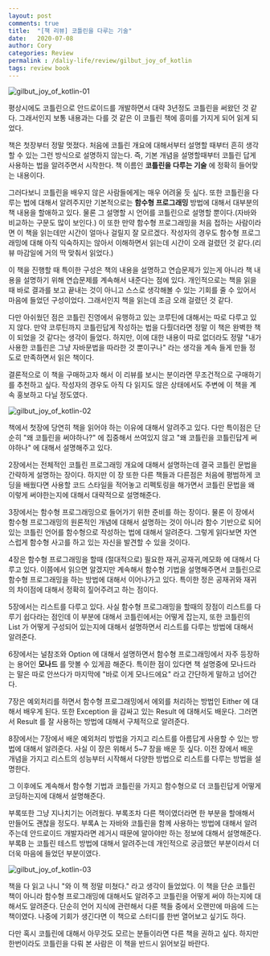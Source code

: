 ```yaml
---
layout: post
comments: true
title:  "[책 리뷰] 코틀린을 다루는 기술"
date:   2020-07-08
author: Cory
categories: Review
permalink : /daliy-life/review/gilbut_joy_of_kotlin
tags: review book
---
```


<img src="https://lh3.googleusercontent.com/pw/ACtC-3dXVh5qi2fROJcRwcSUwo8pMuRXniYMo0YEOqn3kSrLZ115NNXoObhGWL_HeK5IPDTTUXUdVeX3eimCJ68euUIAAb7skPyV53LYoCJSNcsncJhTbmqZRlsUFFOuoyuY4jwKxa8w77K6CUdogE2aJMuP=w1350-h1798-no?authuser=0" alt="gilbut_joy_of_kotlin-01">

평상시에도 코틀린으로 안드로이드를 개발하면서 대략 3년정도 코틀린을 써왔던 것 같다. 그래서인지 보통 내용과는 다를 것 같은 이 코틀린 책에 흥미를 가지게 되어 읽게 되었다. 

책은 첫장부터 정말 멋졌다. 처음에 코틀린 개요에 대해서부터 설명할 때부터 흔히 생각할 수 있는 그런 방식으로 설명하지 않는다. 즉, 기본 개념을 설명할때부터 코틀린 답게 사용하는 법을 알려주면서 시작한다. 책 이름인 __코틀린을 다루는 기술__ 에 정확히 들어맞는 내용이다. 

그러다보니 코틀린을 배우지 않은 사람들에게는 매우 어려울 듯 싶다. 또한 코틀린을 다루는 법에 대해서 알려주지만 기본적으로는 __함수형 프로그래밍__ 방법에 대해서 대부분의 책 내용을 할애하고 있다. 물론 그 설명할 시 언어를 코틀린으로 설명할 뿐이다.(자바와 비교하는 구문도 많이 보인다.) 이 또한 만약 함수형 프로그래밍을 처음 접하는 사람이라면 이 책을 읽는데만 시간이 얼마나 걸릴지 잘 모르겠다. 작성자의 경우도 함수형 프로그래밍에 대해 아직 익숙하지는 않아서 이해하면서 읽는데 시간이 오래 걸렸던 것 같다.(리뷰 마감일에 거의 딱 맞춰서 읽었다.)

이 책을 진행할 때 특이한 구성은 책의 내용을 설명하고 연습문제가 있는게 아니라 책 내용을 설명하기 위해 연습문제를 계속해서 내준다는 점에 있다. 개인적으로는 책을 읽을 때 바로 결과를 보고 끝내는 것이 아니고 스스로 생각해볼 수 있는 기회를 줄 수 있어서 마음에 들었던 구성이었다. 그래서인지 책을 읽는데 조금 오래 걸렸던 것 같다.

다만 아쉬웠던 점은 코틀린 진영에서 유행하고 있는 코루틴에 대해서는 따로 다루고 있지 않다. 만약 코루틴까지 코틀린답게 작성하는 법을 다뤘더라면 정말 이 책은 완벽한 책이 되었을 것 같다는 생각이 들었다. 하지만, 이에 대한 내용이 따로 없더라도 정말 "내가 사용한 코틀린은 그냥 자바문법을 따라한 것 뿐이구나" 라는 생각을 계속 들게 만들 정도로 만족하면서 읽은 책이다. 

결론적으로 이 책을 구매하고자 해서 이 리뷰를 보시는 분이라면 무조건적으로 구매하기를 추천하고 싶다. 작성자의 경우도 아직 다 읽지도 않은 상태에서도 주변에 이 책을 계속 홍보하고 다닐 정도였다.

<img src="https://lh3.googleusercontent.com/pw/ACtC-3eK_b2RqUqdSeqSUBRcmoef_eGFLCWGnFjeAxvpDEqLyiqae-dgeH4XstYqmTjGLqmwLMFenjNgQyzV68qwdsQ6LpuGqUFoF2K6QzvVMggMNusqPAio5MBUnHtsIZcJmv1m9OEwVSa4jNXsRczFrZGJ=w2398-h1798-no?authuser=0" alt="gilbut_joy_of_kotlin-02">

책에서 첫장에 당연히 책을 읽어야 하는 이유에 대해서 알려주고 있다. 다만 특이점은 단순히 "왜 코틀린을 써야하나?" 에 집중해서 쓰여있지 않고 "왜 코틀린을 코틀린답게 써야하나" 에 대해서 설명해주고 있다.

2장에서는 전체적인 코틀린 프로그래밍 개요에 대해서 설명하는데 결국 코틀린 문법을 간략하게 설명하는 장이다. 하지만 이 장 또한 다른 책들과 다른점은 처음에 평범하게 코딩을 배웠다면 사용할 코드 스타일을 적어놓고 리펙토링을 해가면서 코틀린 문법을 왜 이렇게 써야한는지에 대해서 대략적으로 설명해준다.

3장에서는 함수형 프로그래밍으로 들어가기 위한 준비를 하는 장이다. 물론 이 장에서 함수형 프로그래밍의 원론적인 개념에 대해서 설명하는 것이 아니라 함수 기반으로 되어 있는 코틀린 언어를 함수형으로 작성하는 법에 대해서 알려준다. 그렇게 읽다보면 자연스럽게 함수형 사고를 하고 있는 자신을 발견할 수 있을 것이다.

4장은 함수형 프로그래밍을 할때 (절대적으로) 필요한 재귀,공재귀,메모화 에 대해서 다루고 있다. 이쯤에서 읽으면 알겠지만 계속해서 함수형 기법을 설명해주면서 코틀린으로 함수형 프로그래밍을 하는 방법에 대해서 이어나가고 있다. 특이한 정은 공재귀와 재귀의 차이점에 대해서 정확히 짚어주려고 하는 점이다. 

5장에서는 리스트를 다루고 있다. 사실 함수형 프로그래밍을 할때의 장점이 리스트를 다루기 쉽다라는 점인데 이 부분에 대해서 코틀린에서는 어떻게 잡는지, 또한 코틀린의 List 가 어떻게 구성되어 있는지에 대해서 설명하면서 리스트를 다루는 방법에 대해서 알려준다.

6장에서는 널참조와 Option 에 대해서 설명하면서 함수형 프로그래밍에서 자주 등장하는 용어인 __모나드__ 를 맛볼 수 있게끔 해준다. 특이한 점이 있다면 책 설명중에 모나드라는 말은 따로 안쓰다가 마지막에 "바로 이게 모나드에요" 라고 간단하게 말하고 넘어간다.

7장은 예외처리를 하면서 함수형 프로그래밍에서 에외를 처리하는 방법인 Either 에 대해서 배우게 된다. 또한 Exception 을 감싸고 있는 Result 에 대해서도 배운다. 그러면서 Result 를 잘 사용하는 방법에 대해서 구체적으로 알려준다. 

8장에서는 7장에서 배운 예외처리 방법을 가지고 리스트를 아름답게 사용할 수 있는 방법에 대해서 알려준다. 사실 이 장은 위해서 5~7 장을 배운 듯 싶다. 이전 장에서 배운 개념을 가지고 리스트의 성능부터 시작해서 다양한 방법으로 리스트를 다루는 방법을 설명한다.

그 이후에도 계속해서 함수형 기법과 코틀린을 가지고 함수형으로 더 코틀린답게 어떻게 코딩하는지에 대해서 설명해준다.

부록또한 그냥 지나치기는 어려웠다. 부록조차 다른 책이였더라면 한 부분을 할애해서 만들어도 괜찮을 정도다. 부록A 는 자바와 코틀린을 함께 사용하는 방법에 대해서 알려주는데 안드로이드 개발자라면 레거시 때문에 알아야만 하는 정보에 대해서 설명해준다. 부록B 는 코틀린 테스트 방법에 대해서 알려주는데 개인적으로 궁금했던 부분이라서 더더욱 마음에 들었던 부분이였다.

<img src="https://lh3.googleusercontent.com/pw/ACtC-3cptJSJyNNyVVxM6Y4ljtagb0fwTvftjkVqb0uYEjtJhelvDKdRqQIUZ7TJe8vANWGouUEsBTFCqMogaL7vP3IXJnO1UgD0BOyZiepXeePQgO-yqGjifIFZ2dOG42VwIYFSpkBVLe36vvd60PoBofb1=w2398-h1798-no?authuser=0" alt="gilbut_joy_of_kotlin-03">

책을 다 읽고 나니 "와 이 책 정말 미쳤다." 라고 생각이 들었었다. 이 책을 단순 코틀린 책이 아니라 함수형 프로그래밍에 대해서도 알려주고 코틀린을 어떻게 써야 하는지에 대해서도 알려준다. 단순히 언어 지식에 관련해서 다룬 책들 중에서 오랜만에 마음에 드는 책이였다. 나중에 기회가 생긴다면 이 책으로 스터디를 한번 열어보고 싶기도 하다.

다만 혹시 코틀린에 대해서 아무것도 모르는 분들이라면 다른 책을 권하고 싶다. 하지만 한번이라도 코틀린을 다뤄 본 사람은 이 책을 반드시 읽어보길 바란다.
